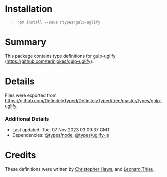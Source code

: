# Installation
> `npm install --save @types/gulp-uglify`

# Summary
This package contains type definitions for gulp-uglify (https://github.com/terinjokes/gulp-uglify).

# Details
Files were exported from https://github.com/DefinitelyTyped/DefinitelyTyped/tree/master/types/gulp-uglify.

### Additional Details
 * Last updated: Tue, 07 Nov 2023 03:09:37 GMT
 * Dependencies: [@types/node](https://npmjs.com/package/@types/node), [@types/uglify-js](https://npmjs.com/package/@types/uglify-js)

# Credits
These definitions were written by [Christopher Haws](https://github.com/ChristopherHaws), and [Leonard Thieu](https://github.com/leonard-thieu).

